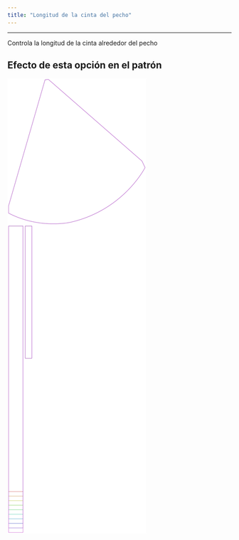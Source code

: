 ```yaml
---
title: "Longitud de la cinta del pecho"
---
```


***

Controla la longitud de la cinta alrededor del pecho

## Efecto de esta opción en el patrón

![Esta imagen muestra el efecto de esta opción superponiendo varias variantes que tienen un valor diferente para esta opción](bee_bandtielength_sample.svg "Efecto de esta opción en el patrón")
